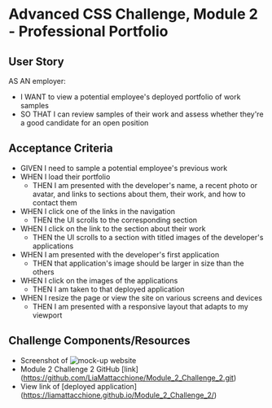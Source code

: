 # Advanced CSS Challenge, Module 2 - Professional Portfolio

## User Story
AS AN employer:
* I WANT to view a potential employee's deployed portfolio of work samples
* SO THAT I can review samples of their work and assess whether they're a good candidate for an open position

## Acceptance Criteria
* GIVEN I need to sample a potential employee's previous work
* WHEN I load their portfolio
    * THEN I am presented with the developer's name, a recent photo or avatar, and links to sections about them, their work, and how to contact them
* WHEN I click one of the links in the navigation
    * THEN the UI scrolls to the corresponding section
* WHEN I click on the link to the section about their work
    * THEN the UI scrolls to a section with titled images of the developer's applications
* WHEN I am presented with the developer's first application
    * THEN that application's image should be larger in size than the others
* WHEN I click on the images of the applications
    * THEN I am taken to that deployed application
* WHEN I resize the page or view the site on various screens and devices
    * THEN I am presented with a responsive layout that adapts to my viewport

## Challenge Components/Resources
* Screenshot of ![mock-up website](./assets./images./ReadMeScreenshot.png)
* Module 2 Challenge 2 GitHub [link] (https://github.com/LiaMattacchione/Module_2_Challenge_2.git)
* View link of [deployed application] (https://liamattacchione.github.io/Module_2_Challenge_2/)